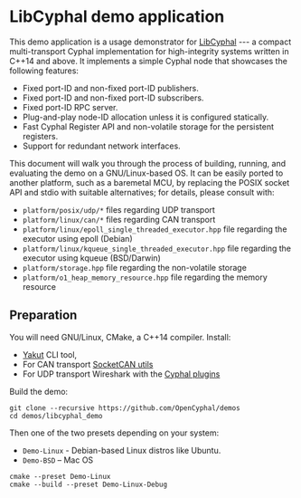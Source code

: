 # LibCyphal demo application

This demo application is a usage demonstrator for [LibCyphal](https://github.com/OpenCyphal-Garage/libcyphal) ---
a compact multi-transport Cyphal implementation for high-integrity systems written in C++14 and above.
It implements a simple Cyphal node that showcases the following features:

- Fixed port-ID and non-fixed port-ID publishers.
- Fixed port-ID and non-fixed port-ID subscribers.
- Fixed port-ID RPC server.
- Plug-and-play node-ID allocation unless it is configured statically.
- Fast Cyphal Register API and non-volatile storage for the persistent registers.
- Support for redundant network interfaces.

This document will walk you through the process of building, running, and evaluating the demo
on a GNU/Linux-based OS.
It can be easily ported to another platform, such as a baremetal MCU,
by replacing the POSIX socket API and stdio with suitable alternatives;
for details, please consult with:
- `platform/posix/udp/*` files regarding UDP transport
- `platform/linux/can/*` files regarding CAN transport
- `platform/linux/epoll_single_threaded_executor.hpp` file regarding the executor using epoll (Debian)
- `platform/linux/kqueue_single_threaded_executor.hpp` file regarding the executor using kqueue (BSD/Darwin)
- `platform/storage.hpp` file regarding the non-volatile storage
- `platform/o1_heap_memory_resource.hpp` file regarding the memory resource

## Preparation

You will need GNU/Linux, CMake, a C++14 compiler.
Install:
- [Yakut](https://github.com/OpenCyphal/yakut) CLI tool,
- For CAN transport [SocketCAN utils](https://github.com/linux-can/can-utils)
- For UDP transport Wireshark with the [Cyphal plugins](https://github.com/OpenCyphal/wireshark_plugins)

Build the demo:

```shell
git clone --recursive https://github.com/OpenCyphal/demos
cd demos/libcyphal_demo
```
Then one of the two presets depending on your system:

- `Demo-Linux` - Debian-based Linux distros like Ubuntu.
- `Demo-BSD` – Mac OS

```
cmake --preset Demo-Linux
cmake --build --preset Demo-Linux-Debug
```
